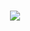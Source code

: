<h1 align="center">
  <a href="https://github.com/SokWith/SokWith">
  <img src="https://readme-typing-svg.herokuapp.com/?font=Calibri&color=%23259076&size=28&lines=Hello+%F0%9F%91%8B%2C+That%27S+ok+With+Me">
    </a>  
</h1> 
